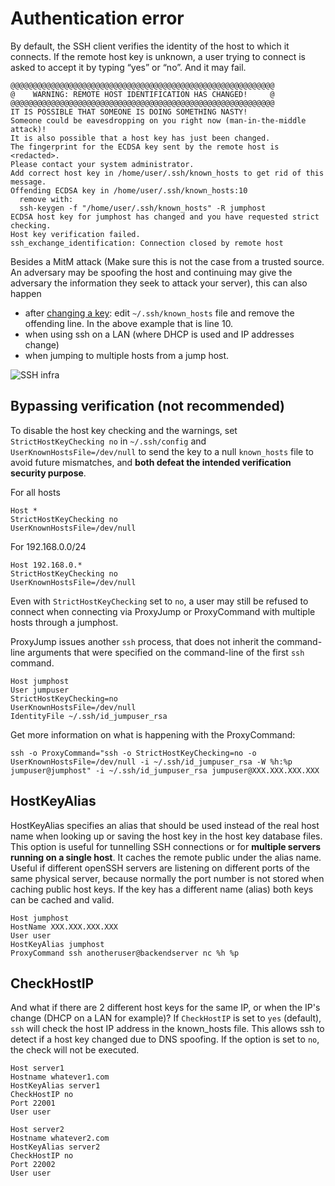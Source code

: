 # Authentication error

By default, the SSH client verifies the identity of the host to which it connects. If the remote host key is unknown, a user trying to connect is asked to accept it by typing “yes” or “no”. And it may fail.

    @@@@@@@@@@@@@@@@@@@@@@@@@@@@@@@@@@@@@@@@@@@@@@@@@@@@@@@@@@@
    @    WARNING: REMOTE HOST IDENTIFICATION HAS CHANGED!     @
    @@@@@@@@@@@@@@@@@@@@@@@@@@@@@@@@@@@@@@@@@@@@@@@@@@@@@@@@@@@
    IT IS POSSIBLE THAT SOMEONE IS DOING SOMETHING NASTY!
    Someone could be eavesdropping on you right now (man-in-the-middle attack)!
    It is also possible that a host key has just been changed.
    The fingerprint for the ECDSA key sent by the remote host is
    <redacted>.
    Please contact your system administrator.
    Add correct host key in /home/user/.ssh/known_hosts to get rid of this message.
    Offending ECDSA key in /home/user/.ssh/known_hosts:10
      remove with:
      ssh-keygen -f "/home/user/.ssh/known_hosts" -R jumphost
    ECDSA host key for jumphost has changed and you have requested strict checking.
    Host key verification failed.
    ssh_exchange_identification: Connection closed by remote host

Besides a MitM attack (Make sure this is not the case from a trusted source. An adversary may be spoofing the host and continuing may give the adversary the information they seek to attack your server), this can also happen

* after [changing a key](../encryption/key-management.md): edit `~/.ssh/known_hosts` file and remove the offending line. In the above example that is line 10.
* when using ssh on a LAN (where DHCP is used and IP addresses change) 
* when jumping to multiple hosts from a jump host. 

![SSH infra](/_static/images/infra.png)

## Bypassing verification (not recommended) 

To disable the host key checking and the warnings, set `StrictHostKeyChecking no` in `~/.ssh/config` and `UserKnownHostsFile=/dev/null` to send the key to a null `known_hosts` file to avoid future mismatches, and **both defeat the intended verification security purpose**. 

For all hosts
    
    Host *
    StrictHostKeyChecking no
    UserKnownHostsFile=/dev/null
   
For 192.168.0.0/24

    Host 192.168.0.*
    StrictHostKeyChecking no
    UserKnownHostsFile=/dev/null

Even with `StrictHostKeyChecking` set to `no`, a user may still be refused to connect when connecting via ProxyJump or ProxyCommand with multiple hosts through a jumphost. 

ProxyJump issues another `ssh` process, that does not inherit the command-line arguments that were specified on the command-line of the first `ssh` command.

    Host jumphost
    User jumpuser
    StrictHostKeyChecking=no
    UserKnownHostsFile=/dev/null
    IdentityFile ~/.ssh/id_jumpuser_rsa
  
Get more information on what is happening with the ProxyCommand:

    ssh -o ProxyCommand="ssh -o StrictHostKeyChecking=no -o UserKnownHostsFile=/dev/null -i ~/.ssh/id_jumpuser_rsa -W %h:%p jumpuser@jumphost" -i ~/.ssh/id_jumpuser_rsa jumpuser@XXX.XXX.XXX.XXX

## HostKeyAlias

HostKeyAlias specifies an alias that should be used instead of the real host name when looking up or saving the host key in the host key database files. This option is useful for tunnelling SSH connections or for **multiple servers running on a single host**. It caches the remote public under the alias name. Useful if different openSSH servers are listening on different ports of the same physical server, because normally the port number is not stored when caching public host keys. If the key has a different name (alias) both keys can be cached and valid.

    Host jumphost
    HostName XXX.XXX.XXX.XXX
    User user
    HostKeyAlias jumphost
    ProxyCommand ssh anotheruser@backendserver nc %h %p

## CheckHostIP 

And what if there are 2 different host keys for the same IP, or when the IP's change (DHCP on a LAN for example)?
If `CheckHostIP` is set to `yes` (default), `ssh` will check the host IP address in the known_hosts file. This allows ssh to detect if a host key changed due to DNS spoofing. If the option is set to `no`, the check will not be executed. 

    Host server1
    Hostname whatever1.com
    HostKeyAlias server1
    CheckHostIP no
    Port 22001
    User user

    Host server2
    Hostname whatever2.com
    HostKeyAlias server2
    CheckHostIP no
    Port 22002
    User user
